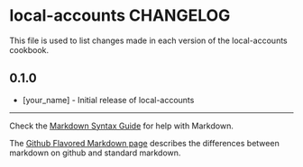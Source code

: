local-accounts CHANGELOG
========================

This file is used to list changes made in each version of the local-accounts cookbook.

0.1.0
-----
- [your_name] - Initial release of local-accounts

- - -
Check the [Markdown Syntax Guide](http://daringfireball.net/projects/markdown/syntax) for help with Markdown.

The [Github Flavored Markdown page](http://github.github.com/github-flavored-markdown/) describes the differences between markdown on github and standard markdown.
